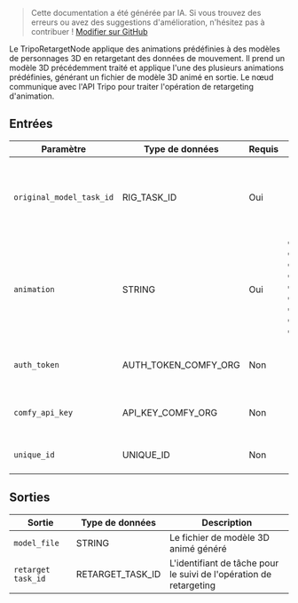 > Cette documentation a été générée par IA. Si vous trouvez des erreurs ou avez des suggestions d'amélioration, n'hésitez pas à contribuer ! [Modifier sur GitHub](https://github.com/Comfy-Org/embedded-docs/blob/main/comfyui_embedded_docs/docs/TripoRetargetNode/fr.md)

Le TripoRetargetNode applique des animations prédéfinies à des modèles de personnages 3D en retargetant des données de mouvement. Il prend un modèle 3D précédemment traité et applique l'une des plusieurs animations prédéfinies, générant un fichier de modèle 3D animé en sortie. Le nœud communique avec l'API Tripo pour traiter l'opération de retargeting d'animation.

## Entrées

| Paramètre | Type de données | Requis | Plage | Description |
|-----------|-----------|----------|-------|-------------|
| `original_model_task_id` | RIG_TASK_ID | Oui | - | L'identifiant de tâche du modèle 3D précédemment traité auquel appliquer l'animation |
| `animation` | STRING | Oui | "preset:idle"<br>"preset:walk"<br>"preset:climb"<br>"preset:jump"<br>"preset:slash"<br>"preset:shoot"<br>"preset:hurt"<br>"preset:fall"<br>"preset:turn" | L'animation prédéfinie à appliquer au modèle 3D |
| `auth_token` | AUTH_TOKEN_COMFY_ORG | Non | - | Jeton d'authentification pour l'accès à l'API Comfy.org |
| `comfy_api_key` | API_KEY_COMFY_ORG | Non | - | Clé API pour l'accès au service Comfy.org |
| `unique_id` | UNIQUE_ID | Non | - | Identifiant unique pour le suivi de l'opération |

## Sorties

| Sortie | Type de données | Description |
|-------------|-----------|-------------|
| `model_file` | STRING | Le fichier de modèle 3D animé généré |
| `retarget task_id` | RETARGET_TASK_ID | L'identifiant de tâche pour le suivi de l'opération de retargeting |
